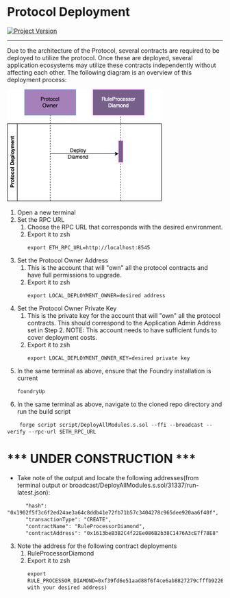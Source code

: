 # Protocol Deployment
[![Project Version][version-image]][version-url]




---
Due to the architecture of the Protocol, several contracts are required to be deployed to utilize the protocol. Once these are deployed, 
several application ecosystems may utilize these contracts independently without affecting each other. The following diagram
is an overview of this deployment process:


![Protocol deployment sequence diagram](../images/ProtocolDeployment.png)

1. Open a new terminal
2. Set the RPC URL
   1. Choose the RPC URL that corresponds with the desired environment.
   2. Export it to zsh
        ````
        export ETH_RPC_URL=http://localhost:8545
        ````
3. Set the Protocol Owner Address
   1. This is the account that will "own" all the protocol contracts and have full permissions to upgrade.
   2. Export it to zsh
        ````
        export LOCAL_DEPLOYMENT_OWNER=desired address
        ````
4. Set the Protocol Owner Private Key
   1. This is the private key for the account that will "own" all the protocol contracts. This should correspond to the Application Admin Address set in Step 2. NOTE: This account needs to have sufficient funds to cover deployment costs.
   2. Export it to zsh
        ````
        export LOCAL_DEPLOYMENT_OWNER_KEY=desired private key
        ```` 
5. In the same terminal as above, ensure that the Foundry installation is current
   ````
   foundryUp
   ````
6. In the same terminal as above, navigate to the cloned repo directory and run the build script
````
    forge script script/DeployAllModules.s.sol --ffi --broadcast --verify --rpc-url $ETH_RPC_URL
````

# *** UNDER CONSTRUCTION ***
- Take note of the output and locate the following addresses(from terminal output or broadcast/DeployAllModules.s.sol/31337/run-latest.json):
```
      "hash": "0x1902f5f3c6f2ed24ae3a64c8ddb41e72fb71b57c3404278c965dee920aa6f40f",
      "transactionType": "CREATE",
      "contractName": "RuleProcessorDiamond",
      "contractAddress": "0x1613beB3B2C4f22Ee086B2b38C1476A3cE7f78E8"

```
3. Note the address for the following contract deployments
   1. RuleProcessorDiamond
   2. Export it to zsh
        ````
        export RULE_PROCESSOR_DIAMOND=0xf39fd6e51aad88f6f4ce6ab8827279cfffb92266(substitute with your desired address)
        ````

<!-- These are the body links -->
[environment-url]: ./SET-ENVIRONMENT.md

<!-- These are the header links -->
[version-image]: https://img.shields.io/badge/Version-1.1.0-brightgreen?style=for-the-badge&logo=appveyor
[version-url]: https://github.com/thrackle-io/Tron